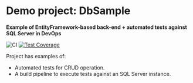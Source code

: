 # Demo project: DbSample

**Example of EntityFramework-based back-end + automated tests against SQL Server in DevOps**

![CI](https://github.com/AKlaus/DbSample/actions/workflows/build_test.yml/badge.svg)
[![Test Coverage](https://coveralls.io/repos/github/AKlaus/DbSample/badge.svg?branch=main)](https://coveralls.io/github/AKlaus/DbSample?branch=main)

Project has examples of:
 - Automated tests for CRUD operation. 
 - A build pipeline to execute tests against an SQL Server instance.